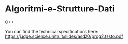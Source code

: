 # Algoritmi-e-Strutture-Dati
C++

You can find the technical specifications here: https://judge.science.unitn.it/slides/asd20/prog2.testo.pdf
